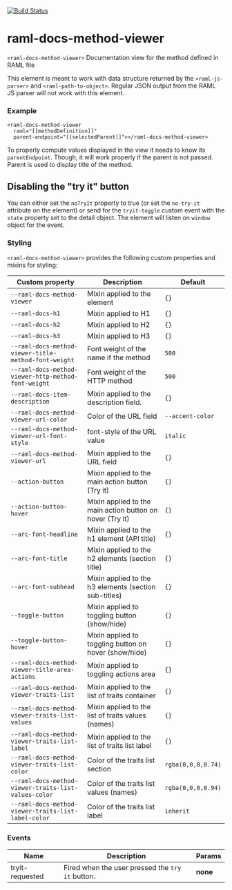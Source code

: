 [![Build Status](https://travis-ci.org/advanced-rest-client/raml-docs-method-viewer.svg?branch=stage)](https://travis-ci.org/advanced-rest-client/raml-docs-method-viewer)  

# raml-docs-method-viewer

`<raml-docs-method-viewer>` Documentation view for the method defined in RAML file

This element is meant to work with data structure returned by the
`<raml-js-parser>` and `<raml-path-to-object>`. Regular JSON output from the
RAML JS parser will not work with this element.

### Example
```
<raml-docs-method-viewer
  raml="[[methodDefinition]]"
  parent-endpoint="[[selectedParent]]"></raml-docs-method-viewer>
```
To properly compute values displayed in the view it needs to know its
`parentEndpoint`. Though, it will work properly if the parent is not passed.
Parent is used to display title of the method.

## Disabling the "try it" button
You can either set the `noTryIt` property to true (or set the `no-try-it` attribute on the element)
or send for the `tryit-toggle` custom event with the `state` property set to the detail object.
The element will listen on `window` object for the event.

### Styling
`<raml-docs-method-viewer>` provides the following custom properties and mixins for styling:

Custom property | Description | Default
----------------|-------------|----------
`--raml-docs-method-viewer` | Mixin applied to the element | `{}`
`--raml-docs-h1` | Mixin applied to H1 | `{}` |
`--raml-docs-h2` | Mixin applied to H2 | `{}` |
`--raml-docs-h3` | Mixin applied to H3 | `{}` |
`--raml-docs-method-viewer-title-method-font-weight` | Font weight of the name if the method | `500` |
`--raml-docs-method-viewer-http-method-font-weight` | Font weight of the HTTP method | `500` |
`--raml-docs-item-description` | Mixin applied to the description field. | `{}` |
`--raml-docs-method-viewer-url-color` | Color of the URL field | `--accent-color` |
`--raml-docs-method-viewer-url-font-style` | font-style of the URL value | `italic` |
`--raml-docs-method-viewer-url` | Mixin applied to the URL field | `{}` |
`--action-button` | Mixin applied to the main action button (Try it) | `{}`
`--action-button-hover` | Mixin applied to the main action button on hover (Try it) | `{}`
`--arc-font-headline` | Mixin applied to the h1 element (API title) | `{}`
`--arc-font-title` | Mixin applied to the h2 elements (section title) | `{}`
`--arc-font-subhead` | Mixin applied to the h3 elements (section sub-titles) | `{}`
`--toggle-button` | Mixin applied to toggling button (show/hide) | `{}`
`--toggle-button-hover` | Mixin applied to toggling button on hover (show/hide) | `{}`
`--raml-docs-method-viewer-title-area-actions` | Mixin applied to toggling actions area | `{}`
`--raml-docs-method-viewer-traits-list` | Mixin applied to the list of traits container | `{}`
`--raml-docs-method-viewer-traits-list-values` | Mixin applied to the list of traits values (names) | `{}`
`--raml-docs-method-viewer-traits-list-label` | Mixin applied to the list of traits list label | `{}`
`--raml-docs-method-viewer-traits-list-color` | Color of the traits list section | `rgba(0,0,0,0.74)`
`--raml-docs-method-viewer-traits-list-values-color` | Color of the traits list values (names) | `rgba(0,0,0,0.94)`
`--raml-docs-method-viewer-traits-list-label-color` | Color of the traits list label | `inherit`



### Events
| Name | Description | Params |
| --- | --- | --- |
| tryit-requested | Fired when the user pressed the `try it` button. | __none__ |
